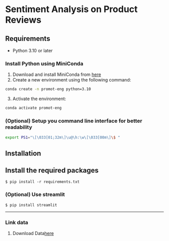 # Sentiment Analysis on Product Reviews

## Requirements

- Python 3.10 or later


### Install Python using MiniConda

1) Download and install MiniConda from [here](https://docs.anaconda.com/free/miniconda/#quick-command-line-install)
2) Create a new environment using the following command:


```bash
conda create -n promot-eng python=3.10
```
3) Activate the environment:

```bash
conda activate promot-eng
```

### (Optional) Setup you command line interface for better readability

```bash
export PS1="\[\033[01;32m\]\u@\h:\w\[\033[00m\]\$ "
```
## Installation
## Install the required packages
```batch
$ pip install -r requirements.txt
```
### (Optional) Use streamlit
```batch
$ pip install streamlit
```

----
### Link data
1) Download Data[here](https://www.kaggle.com/datasets/arhamrumi/amazon-product-reviews)
